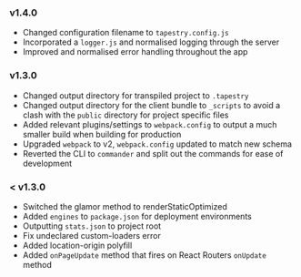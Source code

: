 ### v1.4.0
* Changed configuration filename to `tapestry.config.js`
* Incorporated a `logger.js` and normalised logging through the server
* Improved and normalised error handling throughout the app

### v1.3.0
* Changed output directory for transpiled project to `.tapestry`
* Changed output directory for the client bundle to `_scripts` to avoid a clash with the `public` directory for project specific files
* Added relevant plugins/settings to `webpack.config` to output a much smaller build when building for production
* Upgraded `webpack` to v2, `webpack.config` updated to match new schema
* Reverted the CLI to `commander` and split out the commands for ease of development

### < v1.3.0
* Switched the glamor method to renderStaticOptimized
* Added `engines` to `package.json` for deployment environments
* Outputting `stats.json` to project root
* Fix undeclared custom-loaders error
* Added location-origin polyfill
* Added `onPageUpdate` method that fires on React Routers `onUpdate` method
